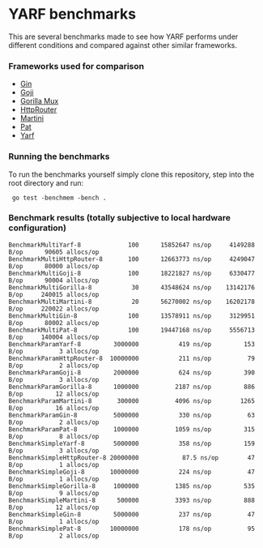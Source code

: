 # YARF benchmarks

This are several benchmarks made to see how YARF performs under different conditions and compared against other similar frameworks. 


### Frameworks used for comparison 

- [Gin](https://github.com/gin-gonic/gin)
- [Goji](https://github.com/zenazn/goji)
- [Gorilla Mux](https://github.com/gorilla/mux)
- [HttpRouter](https://github.com/julienschmidt/httprouter)
- [Martini](https://github.com/go-martini/martini)
- [Pat](https://github.com/bmizerany/pat)
- [Yarf](https://github.com/yarf-framework/yarf)


### Running the benchmarks

To run the benchmarks yourself simply clone this repository, step into the root directory and run:

```
 go test -benchmem -bench .
```


### Benchmark results (totally subjective to local hardware configuration)

```
BenchmarkMultiYarf-8             100      15852647 ns/op     4149288 B/op      90605 allocs/op
BenchmarkMultiHttpRouter-8       100      12663773 ns/op     4249047 B/op      80000 allocs/op
BenchmarkMultiGoji-8             100      18221827 ns/op     6330477 B/op      90004 allocs/op
BenchmarkMultiGorilla-8           30      43548624 ns/op    13142176 B/op     240015 allocs/op
BenchmarkMultiMartini-8           20      56270002 ns/op    16202178 B/op     220022 allocs/op
BenchmarkMultiGin-8              100      13578911 ns/op     3129951 B/op      80002 allocs/op
BenchmarkMultiPat-8              100      19447168 ns/op     5556713 B/op     140004 allocs/op
BenchmarkParamYarf-8         3000000           419 ns/op         153 B/op          3 allocs/op
BenchmarkParamHttpRouter-8  10000000           211 ns/op          79 B/op          2 allocs/op
BenchmarkParamGoji-8         2000000           624 ns/op         390 B/op          3 allocs/op
BenchmarkParamGorilla-8      1000000          2187 ns/op         886 B/op         12 allocs/op
BenchmarkParamMartini-8       300000          4096 ns/op        1265 B/op         16 allocs/op
BenchmarkParamGin-8          5000000           330 ns/op          63 B/op          2 allocs/op
BenchmarkParamPat-8          1000000          1059 ns/op         315 B/op          8 allocs/op
BenchmarkSimpleYarf-8        5000000           358 ns/op         159 B/op          3 allocs/op
BenchmarkSimpleHttpRouter-8 20000000            87.5 ns/op        47 B/op          1 allocs/op
BenchmarkSimpleGoji-8       10000000           224 ns/op          47 B/op          1 allocs/op
BenchmarkSimpleGorilla-8     1000000          1385 ns/op         535 B/op          9 allocs/op
BenchmarkSimpleMartini-8      500000          3393 ns/op         888 B/op         12 allocs/op
BenchmarkSimpleGin-8         5000000           237 ns/op          47 B/op          1 allocs/op
BenchmarkSimplePat-8        10000000           178 ns/op          95 B/op          2 allocs/op

```
